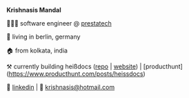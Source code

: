 **Krishnasis Mandal**

👨🏽‍💻 software engineer @ [prestatech](https://prestatech.com/)

📍 living in berlin, germany

🏠 from kolkata, india

⚒️ currently building heißdocs ([repo](https://github.com/krishnasism/heissdocs) | [website](https://heissdocs.com/)) | [producthunt] (https://www.producthunt.com/posts/heissdocs)

💬 [linkedin](https://www.linkedin.com/in/krishnasis/) | 📧 [krishnasis@hotmail.com](mailto:krishnasis@hotmail.com)
